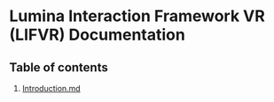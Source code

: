 # Lumina Interaction Framework VR (LIFVR) Documentation 

## Table of contents

1. [Introduction.md](/introduction.md)